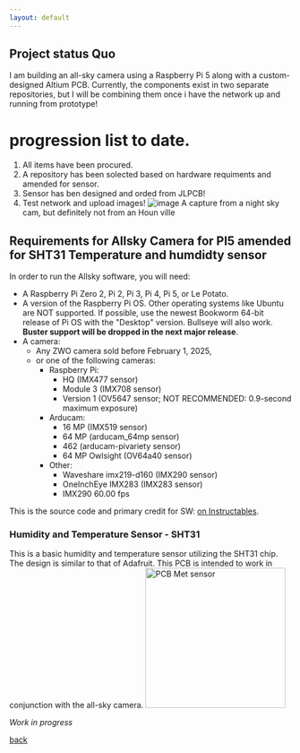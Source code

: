 ```yaml
---
layout: default
---
```


## Project status Quo
<!-- =============================================================================== --> 

I am building an all-sky camera using a Raspberry Pi 5 along with a custom-designed Altium PCB. Currently, the components exist in two separate repositories, but I will be combining them once i have the network up and running from prototype!

# progression list to date.
1. All items have been procured.
2. A repository has been solected based on hardware requiments and amended for sensor.
3. Sensor has ben designed and orded from JLPCB!
4. Test network and upload images!
![image](https://github.com/user-attachments/assets/7c9247cb-81ff-4be3-af64-e61accaadfd1)
A capture from a night sky cam, but definitely not from an Houn ville

## Requirements for Allsky Camera for PI5 amended for SHT31 Temperature and humdidty sensor 

In order to run the Allsky software, you will need:

* A Raspberry Pi Zero 2, Pi 2, Pi 3, Pi 4, Pi 5, or Le Potato.
* A version of the Raspberry Pi OS. Other operating systems like Ubuntu are NOT supported. If possible, use the newest Bookworm 64-bit release of Pi OS with the "Desktop" version. Bullseye will also work. __Buster support will be dropped in the next major release__.
* A camera:
    * Any ZWO camera sold before February 1, 2025,
    * or one of the following cameras:
        * Raspberry Pi:
            * HQ (IMX477 sensor)
            * Module 3 (IMX708 sensor)
            * Version 1 (OV5647 sensor; NOT RECOMMENDED: 0.9-second maximum exposure)
        * Arducam:
            * 16 MP (IMX519 sensor)
            * 64 MP (arducam_64mp sensor)
            * 462 (arducam-pivariety sensor)
            * 64 MP Owlsight (OV64a40 sensor)
        * Other:
            * Waveshare imx219-d160 (IMX290 sensor)
            * OneInchEye IMX283 (IMX283 sensor)
            * IMX290 60.00 fps
            

This is the source code and primary credit for SW:
 [on Instructables](http://www.instructables.com/id/Wireless-All-Sky-Camera/).
### Humidity and Temperature Sensor - SHT31

This is a basic humidity and temperature sensor utilizing the SHT31 chip. The design is similar to that of Adafruit. This PCB is intended to work in conjunction with the all-sky camera.
<img src="https://raw.githubusercontent.com/hughsLab/my-github-page/main/assets/images/pcb-met.png" alt="PCB Met sensor" width="250" />



_Work in progress_

[back](./)